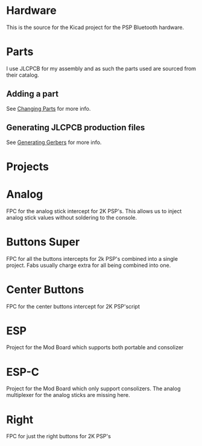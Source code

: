 # Hardware

This is the source for the Kicad project for the PSP Bluetooth hardware.

# Parts

I use JLCPCB for my assembly and as such the parts used are sourced from their catalog.

## Adding a part

See [Changing Parts](./ChangingParts.md) for more info.

## Generating JLCPCB production files

See [Generating Gerbers](./GenerateGerbers.md) for more info.

# Projects

# Analog

FPC for the analog stick intercept for 2K PSP's. This allows us to inject analog stick values without soldering to the console.

# Buttons Super

FPC for all the buttons intercepts for 2k PSP's combined into a single project. Fabs usually charge extra for all being combined into one.

# Center Buttons

FPC for the center buttons intercept for 2K PSP'script

# ESP

Project for the Mod Board which supports both portable and consolizer

# ESP-C

Project for the Mod Board which only support consolizers. The analog multiplexer for the analog sticks are missing here.

# Right

FPC for just the right buttons for 2K PSP's